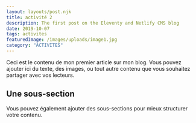 ```yaml
---
layout: layouts/post.njk
title: activité 2
description: The first post on the Eleventy and Netlify CMS blog
date: 2019-10-07
tags: activites
featuredImage: /images/uploads/image1.jpg
category: "ACTIVITES"
---
```




Ceci est le contenu de mon premier article sur mon blog. Vous pouvez ajouter ici du texte, des images, ou tout autre contenu que vous souhaitez partager avec vos lecteurs.

## Une sous-section

Vous pouvez également ajouter des sous-sections pour mieux structurer votre contenu.
